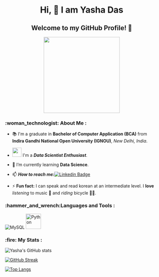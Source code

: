 <h1 align="center">
  Hi, 👋 I am Yasha Das
</h1>
<h2 align="center">
  Welcome to my GitHub Profile! 👧
</h2>
<div>
  <img src="https://komarev.com/ghpvc/?username=YashaDase&style=flat-round&color=green" alt=""/>
 </div>
<div id="header" align="center">
  <img src="https://media.giphy.com/media/cmCEsJZHYBPels360q/giphy.gif" width="250"/>
</div>
 
<h3>:woman_technologist: <b>About Me :</b></h3>

- 📚 I'm a graduate in <b>Bachelor of Computer Application (BCA)</b> from <b>Indira Gandhi National Open University (IGNOU)</b>, <i>New Delhi, India</i>.

- <img src="https://media.giphy.com/media/WUlplcMpOCEmTGBtBW/giphy.gif" width="30"> I'm a <b><i>Data Scientist Enthusiast</b></i>. 

- 🌱 I’m currently learning <b>Data Science</b>.

- 📫 <b><i>How to reach me:</b></i>[![Linkedin Badge](https://img.shields.io/badge/-Linkedin-blue?style=round&logo=Linkedin&logoColor=white)](https://www.linkedin.com/in/yashadas/)

- ⚡ <b>Fun fact:</b> I can speak and read korean at an intermediate level. I <b>love</b> <i>listening</i> to music 🎵 and <i>riding</i> bicycle 🚴‍♀️. 


<h3>:hammer_and_wrench:<b>Languages and Tools :</b></h3>

<div>
 <img src="https://cdn.jsdelivr.net/gh/devicons/devicon/icons/mysql/mysql-original.svg" title="MySQL"  alt="MySQL"/>
 <img height=50 src="https://cdn.jsdelivr.net/gh/devicons/devicon/icons/python/python-original.svg" title="Python" alt="Python"/>
</div>

<h3>:fire: <b>My Stats :</b></h3>

![Yasha's GitHub stats](https://github-readme-stats.vercel.app/api?username=YashaDas&theme=onedark&show_icons=true)

[![GitHub Streak](http://github-readme-streak-stats.herokuapp.com?user=YashaDas&theme=onedark_duo&hide_border=false&date_format=M%20j%5B%2C%20Y%5D)](https://git.io/streak-stats)

[![Top Langs](https://github-readme-stats.vercel.app/api/top-langs/?username=YashaDas&layout=compact&theme=onedark)](https://github.com/anuraghazra/github-readme-stats)
<!--
**YashaDas/YashaDas** is a ✨ _special_ ✨ repository because its `README.md` (this file) appears on your GitHub profile.

Here are some ideas to get you started:
### Hi there 👋
- 🔭 I’m currently working on ...
- 🌱 I’m currently learning ...
- 👯 I’m looking to collaborate on ...
- 🤔 I’m looking for help with ...
- 💬 Ask me about ...
- 📫 How to reach me: ...
- 😄 Pronouns: ...
- ⚡ Fun fact: ...
-->
